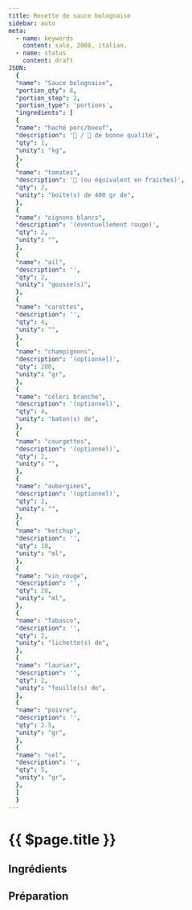 ```yaml
---
title: Recette de sauce bolognaise
sidebar: auto
meta:
  - name: keywords
    content: salé, 2008, italian,
  - name: status
    content: draft
JSON:
  {
  "name": "Sauce bolognaise",
  "portion_qty": 8,
  "portion_step": 2,
  "portion_type": 'portions',
  "ingredients": [
  {
  "name": "haché porc/boeuf",
  "description": '🐖 / 🐄 de bonne qualité',
  "qty": 1,
  "unity": "kg",
  },
  {
  "name": "tomates",
  "description": '🍅 (ou équivalent en fraiches)',
  "qty": 2,
  "unity": "boite(s) de 400 gr de",
  },
  {
  "name": "oignons blancs",
  "description": '(éventuellement rouge)',
  "qty": 2,
  "unity": "",
  },
  {
  "name": "ail",
  "description": '',
  "qty": 2,
  "unity": "gousse(s)",
  },
  {
  "name": "carottes",
  "description": '',
  "qty": 4,
  "unity": "",
  },
  {
  "name": "champignons",
  "description": '(optionnel)',
  "qty": 200,
  "unity": "gr",
  },
  {
  "name": "céleri branche",
  "description": '(optionnel)',
  "qty": 4,
  "unity": "baton(s) de",
  },
  {
  "name": "courgettes",
  "description": '(optionnel)',
  "qty": 2,
  "unity": "",
  },
  {
  "name": "aubergines",
  "description": '(optionnel)',
  "qty": 2,
  "unity": "",
  },
  {
  "name": "ketchup",
  "description": '',
  "qty": 10,
  "unity": "ml",
  },
  {
  "name": "vin rouge",
  "description": '',
  "qty": 20,
  "unity": "ml",
  },
  {
  "name": "Tabasco",
  "description": '',
  "qty": 2,
  "unity": "lichette(s) de",
  },
  {
  "name": "laurier",
  "description": '',
  "qty": 2,
  "unity": "feuille(s) de",
  },
  {
  "name": "poivre",
  "description": '',
  "qty": 2.5,
  "unity": "gr",
  },
  {
  "name": "sel",
  "description": '',
  "qty": 5,
  "unity": "gr",
  },
  ]
  }
---
```


# {{ $page.title }}

## Ingrédients

<recipePortion :recette="$page.frontmatter.JSON" />

## Préparation
